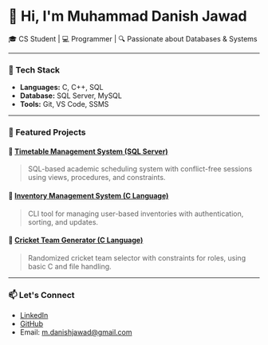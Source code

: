 # 👋 Hi, I'm Muhammad Danish Jawad

🎓 CS Student | 💻 Programmer | 🔍 Passionate about Databases & Systems

---

### 🔧 Tech Stack
- **Languages:** C, C++, SQL
- **Database:** SQL Server, MySQL
- **Tools:** Git, VS Code, SSMS

---

### 📂 Featured Projects

#### 📌 [Timetable Management System (SQL Server)](https://github.com/yourusername/timetable-management-system)
> SQL-based academic scheduling system with conflict-free sessions using views, procedures, and constraints.

#### 📌 [Inventory Management System (C Language)](https://github.com/yourusername/inventory-management)
> CLI tool for managing user-based inventories with authentication, sorting, and updates.

#### 📌 [Cricket Team Generator (C Language)](https://github.com/yourusername/cricket-team-generator)
> Randomized cricket team selector with constraints for roles, using basic C and file handling.

---

### 📫 Let's Connect

- [LinkedIn](www.linkedin.com/in/muhammad-danish-jawad-73b241366)
- [GitHub](https://github.com/danishjawad)
- Email: m.danishjawad@gmail.com
